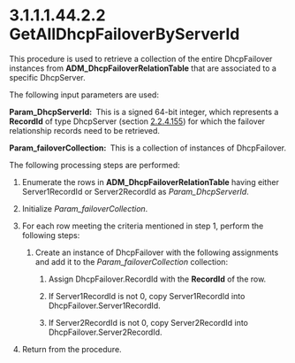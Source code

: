<html dir="LTR" xmlns:mshelp="http://msdn.microsoft.com/mshelp" xmlns:ddue="http://ddue.schemas.microsoft.com/authoring/2003/5" xmlns:xlink="http://www.w3.org/1999/xlink" xmlns:tool="http://www.microsoft.com/tooltip">
 <body>
 <div id="header">
 <h1 class="heading">3.1.1.1.44.2.2 GetAllDhcpFailoverByServerId</h1>
 </div>
 <div id="mainSection">
 <div id="mainBody">
 <div id="allHistory" class="saveHistory"></div>
 <div id="sectionSection0" class="section" name="collapseableSection">
 

<p>This procedure is used to retrieve a collection of the
entire DhcpFailover instances from <b>ADM_DhcpFailoverRelationTable</b> that
are associated to a specific DhcpServer.</p>

<p>The following input parameters are used:</p>

<p><b>Param_DhcpServerId: </b> This is a signed 64-bit
integer, which represents a <b>RecordId</b> of type DhcpServer (section <a href="073a95b0-c0c1-477d-bcd4-d4f1726f9307.md">2.2.4.155</a>) for which the
failover relationship records need to be retrieved.</p>

<p><b>Param_failoverCollection: </b> This is a
collection of instances of DhcpFailover.</p>

<p>The following processing steps are performed:</p>

<ol><li><p><span> </span>Enumerate the
rows in <b>ADM_DhcpFailoverRelationTable</b> having either Server1RecordId or
Server2RecordId as <i>Param_DhcpServerId</i>.</p>

</li><li><p><span> </span>Initialize <i>Param_failoverCollection</i>.</p>

</li><li><p><span> </span>For each row
meeting the criteria mentioned in step 1, perform the following steps:</p>

<ol><li><p><span> 
</span>Create an instance of DhcpFailover with the following assignments and
add it to the <i>Param_failoverCollection</i> collection:</p>

<ol><li><p><span> </span>Assign
DhcpFailover.RecordId with the <b>RecordId</b> of the row.</p>

</li><li><p><span> </span>If
Server1RecordId is not 0, copy Server1RecordId into
DhcpFailover.Server1RecordId.</p>

</li><li><p><span> </span>If
Server2RecordId is not 0, copy Server2RecordId into
DhcpFailover.Server2RecordId.</p>

</li></ol></li></ol></li><li><p><span> </span>Return from the
procedure.</p>

</li></ol>
 </div>
 </div>
 </div>
 </body>
</html>